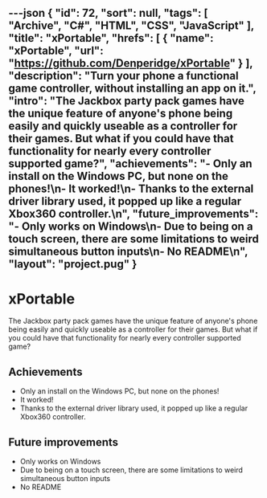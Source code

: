 ---json
{
"id": 72,
"sort": null,
"tags": [
"Archive",
"C#",
"HTML",
"CSS",
"JavaScript"
],
"title": "xPortable",
"hrefs": [
{
"name": "xPortable",
"url": "https://github.com/Denperidge/xPortable"
}
],
"description": "Turn your phone a functional game controller, without installing an app on it.",
"intro": "The Jackbox party pack games have the unique feature of anyone's phone being easily and quickly useable as a controller for their games. But what if you could have that functionality for nearly every controller supported game?",
"achievements": "- Only an install on the Windows PC, but none on the phones!\n- It worked!\n- Thanks to the external driver library used, it popped up like a regular Xbox360 controller.\n",
"future_improvements": "- Only works on Windows\n- Due to being on a touch screen, there are some limitations to weird simultaneous button inputs\n- No README\n",
"layout": "project.pug"
}
---
# xPortable
The Jackbox party pack games have the unique feature of anyone's phone being easily and quickly useable as a controller for their games. But what if you could have that functionality for nearly every controller supported game?

## Achievements
- Only an install on the Windows PC, but none on the phones!
- It worked!
- Thanks to the external driver library used, it popped up like a regular Xbox360 controller.


## Future improvements
- Only works on Windows
- Due to being on a touch screen, there are some limitations to weird simultaneous button inputs
- No README

